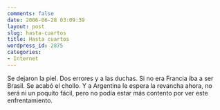 ```yaml
---
comments: false
date: 2006-06-28 03:09:39
layout: post
slug: hasta-cuartos
title: Hasta cuartos
wordpress_id: 2875
categories:
- Internet
---
```






Se dejaron la piel. Dos errores y a las duchas. Si no era Francia iba a ser Brasil. Se acabó el chollo. Y a Argentina le espera la revancha ahora, no será ni un poquito fácil, pero no podía estar más contento por ver este enfrentamiento.
